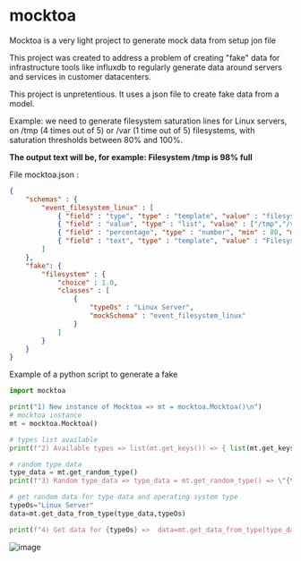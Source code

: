 # mocktoa
Mocktoa is a very light project to generate mock data from setup jon file 

This project was created to address a problem of creating "fake" data for infrastructure tools like influxdb to regularly generate data around servers and services in customer datacenters.

This project is unpretentious. It uses a json file to create fake data from a model.

Example: we need to generate filesystem saturation lines for Linux servers, on /tmp (4 times out of 5) or /var (1 time out of 5) filesystems, with saturation thresholds between 80% and 100%. 

**The output text will be, for example: Filesystem /tmp is 98% full**

File mocktoa.json :
```json
{
    "schemas" : { 
        "event_filesystem_linux" : [
            { "field" : "type", "type" : "template", "value" : "filesystem"},
            { "field" : "value", "type" : "list", "value" : ["/tmp","/var"], "weights" : [ 4, 1 ] },
            { "field" : "percentage", "type" : "number", "min" : 80, "max" : 100 },
            { "field" : "text", "type" : "template", "value" : "Filesystem {value} is {percentage}% full"}
        ]
    },
    "fake": {
        "filesystem" : {
            "choice" : 1.0,
            "classes" : [
                {
                    "typeOs" : "Linux Server",
                    "mockSchema" : "event_filesystem_linux"
                }
            ]
        }
    }
}
```

Example of a python script to generate a fake

``` python
import mocktoa

print("1) New instance of Mocktoa => mt = mocktoa.Mocktoa()\n")
# mocktoa instance
mt = mocktoa.Mocktoa()

# types list available
print(f"2) Available types => list(mt.get_keys()) => { list(mt.get_keys()) }\n")

# random type data
type_data = mt.get_random_type()
print(f"3) Random type_data => type_data = mt.get_random_type() => \"{type_data}\"\n")

# get random data for type data and operating system type
typeOs="Linux Server"
data=mt.get_data_from_type(type_data,typeOs)

print(f"4) Get data for {typeOs} =>  data=mt.get_data_from_type(type_data,typeOs) => { data }\n") 
```
![image](https://github.com/xuarig007/mocktoa/assets/35503724/67b71660-6fdf-4e3e-befd-470ac1f54d87)
